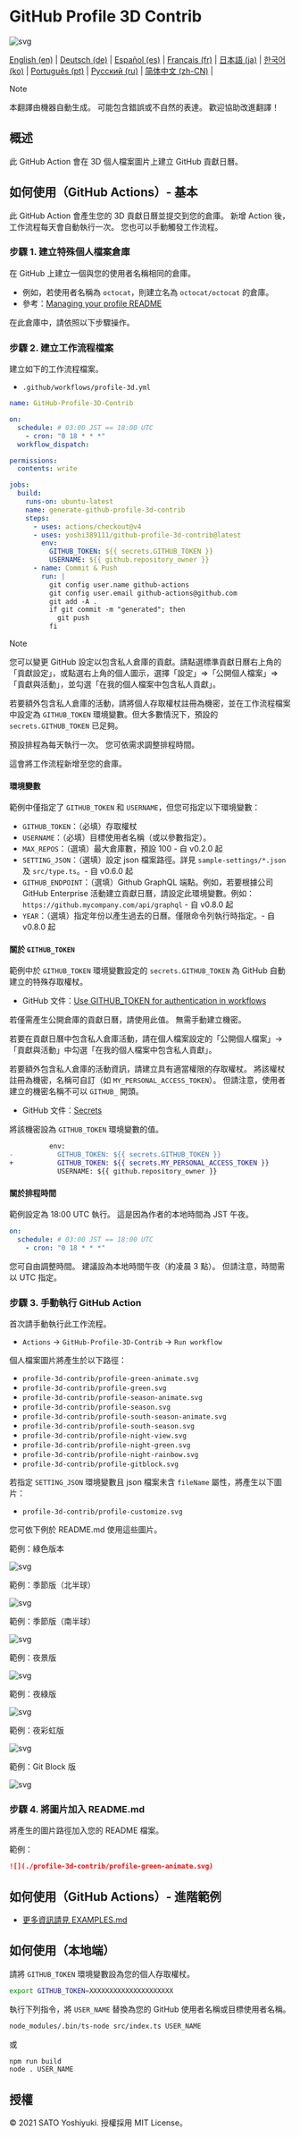 # GitHub Profile 3D Contrib

![svg](https://raw.githubusercontent.com/yoshi389111/github-profile-3d-contrib/main/docs/demo/profile-gitblock.svg)

<!-- 語言順序（不含英文） -->
[English (en)](../README.md) |
[Deutsch (de)](README.de.md) |
[Español (es)](README.es.md) |
[Français (fr)](README.fr.md) |
[日本語 (ja)](README.ja.md) |
[한국어 (ko)](README.ko.md) |
[Português (pt)](README.pt.md) |
[Русский (ru)](README.ru.md) |
[简体中文 (zh-CN)](README.zh-CN.md) |

> [!NOTE]
> 本翻譯由機器自動生成。
> 可能包含錯誤或不自然的表達。
> 歡迎協助改進翻譯！

## 概述

此 GitHub Action 會在 3D 個人檔案圖片上建立 GitHub 貢獻日曆。

## 如何使用（GitHub Actions）- 基本

此 GitHub Action 會產生您的 3D 貢獻日曆並提交到您的倉庫。
新增 Action 後，工作流程每天會自動執行一次。
您也可以手動觸發工作流程。

### 步驟 1. 建立特殊個人檔案倉庫

在 GitHub 上建立一個與您的使用者名稱相同的倉庫。

- 例如，若使用者名稱為 `octocat`，則建立名為 `octocat/octocat` 的倉庫。
- 參考：[Managing your profile README](https://docs.github.com/en/account-and-profile/how-tos/setting-up-and-managing-your-github-profile/customizing-your-profile/managing-your-profile-readme)

在此倉庫中，請依照以下步驟操作。

### 步驟 2. 建立工作流程檔案

建立如下的工作流程檔案。

- `.github/workflows/profile-3d.yml`

```yaml:.github/workflows/profile-3d.yml
name: GitHub-Profile-3D-Contrib

on:
  schedule: # 03:00 JST == 18:00 UTC
    - cron: "0 18 * * *"
  workflow_dispatch:

permissions:
  contents: write

jobs:
  build:
    runs-on: ubuntu-latest
    name: generate-github-profile-3d-contrib
    steps:
      - uses: actions/checkout@v4
      - uses: yoshi389111/github-profile-3d-contrib@latest
        env:
          GITHUB_TOKEN: ${{ secrets.GITHUB_TOKEN }}
          USERNAME: ${{ github.repository_owner }}
      - name: Commit & Push
        run: |
          git config user.name github-actions
          git config user.email github-actions@github.com
          git add -A .
          if git commit -m "generated"; then
            git push
          fi
```

> [!NOTE]
> 您可以變更 GitHub 設定以包含私人倉庫的貢獻。請點選標準貢獻日曆右上角的「貢獻設定」，或點選右上角的個人圖示，選擇「設定」⇒「公開個人檔案」⇒「貢獻與活動」，並勾選「在我的個人檔案中包含私人貢獻」。
>
> 若要額外包含私人倉庫的活動，請將個人存取權杖註冊為機密，並在工作流程檔案中設定為 `GITHUB_TOKEN` 環境變數。但大多數情況下，預設的 `secrets.GITHUB_TOKEN` 已足夠。

預設排程為每天執行一次。
您可依需求調整排程時間。

這會將工作流程新增至您的倉庫。

#### 環境變數

範例中僅指定了 `GITHUB_TOKEN` 和 `USERNAME`，但您可指定以下環境變數：

- `GITHUB_TOKEN`：（必填）存取權杖
- `USERNAME`：（必填）目標使用者名稱（或以參數指定）。
- `MAX_REPOS`：（選填）最大倉庫數，預設 100 - 自 v0.2.0 起
- `SETTING_JSON`：（選填）設定 json 檔案路徑。詳見 `sample-settings/*.json` 及 `src/type.ts`。- 自 v0.6.0 起
- `GITHUB_ENDPOINT`：（選填）Github GraphQL 端點。例如，若要根據公司 GitHub Enterprise 活動建立貢獻日曆，請設定此環境變數。例如：`https://github.mycompany.com/api/graphql` - 自 v0.8.0 起
- `YEAR`：（選填）指定年份以產生過去的日曆。僅限命令列執行時指定。- 自 v0.8.0 起

#### 關於 `GITHUB_TOKEN`

範例中於 `GITHUB_TOKEN` 環境變數設定的 `secrets.GITHUB_TOKEN` 為 GitHub 自動建立的特殊存取權杖。

- GitHub 文件：[Use GITHUB_TOKEN for authentication in workflows](https://docs.github.com/en/actions/tutorials/authenticate-with-github_token)

若僅需產生公開倉庫的貢獻日曆，請使用此值。
無需手動建立機密。

若要在貢獻日曆中包含私人倉庫活動，請在個人檔案設定的「公開個人檔案」→「貢獻與活動」中勾選「在我的個人檔案中包含私人貢獻」。

若要額外包含私人倉庫的活動資訊，請建立具有適當權限的存取權杖。
將該權杖註冊為機密，名稱可自訂（如 `MY_PERSONAL_ACCESS_TOKEN`）。
但請注意，使用者建立的機密名稱不可以 `GITHUB_` 開頭。

- GitHub 文件：[Secrets](https://docs.github.com/en/actions/concepts/security/secrets)

將該機密設為 `GITHUB_TOKEN` 環境變數的值。

```diff
          env:
-           GITHUB_TOKEN: ${{ secrets.GITHUB_TOKEN }}
+           GITHUB_TOKEN: ${{ secrets.MY_PERSONAL_ACCESS_TOKEN }}
            USERNAME: ${{ github.repository_owner }}
```

#### 關於排程時間

範例設定為 18:00 UTC 執行。
這是因為作者的本地時間為 JST 午夜。

```yaml
on:
  schedule: # 03:00 JST == 18:00 UTC
    - cron: "0 18 * * *"
```

您可自由調整時間。
建議設為本地時間午夜（約凌晨 3 點）。
但請注意，時間需以 UTC 指定。

### 步驟 3. 手動執行 GitHub Action

首次請手動執行此工作流程。

- `Actions` -> `GitHub-Profile-3D-Contrib` -> `Run workflow`

個人檔案圖片將產生於以下路徑：

- `profile-3d-contrib/profile-green-animate.svg`
- `profile-3d-contrib/profile-green.svg`
- `profile-3d-contrib/profile-season-animate.svg`
- `profile-3d-contrib/profile-season.svg`
- `profile-3d-contrib/profile-south-season-animate.svg`
- `profile-3d-contrib/profile-south-season.svg`
- `profile-3d-contrib/profile-night-view.svg`
- `profile-3d-contrib/profile-night-green.svg`
- `profile-3d-contrib/profile-night-rainbow.svg`
- `profile-3d-contrib/profile-gitblock.svg`

若指定 `SETTING_JSON` 環境變數且 json 檔案未含 `fileName` 屬性，將產生以下圖片：

- `profile-3d-contrib/profile-customize.svg`

您可依下例於 README.md 使用這些圖片。

範例：綠色版本

![svg](https://raw.githubusercontent.com/yoshi389111/github-profile-3d-contrib/main/docs/demo/profile-green-animate.svg)

範例：季節版（北半球）

![svg](https://raw.githubusercontent.com/yoshi389111/github-profile-3d-contrib/main/docs/demo/profile-season-animate.svg)

範例：季節版（南半球）

![svg](https://raw.githubusercontent.com/yoshi389111/github-profile-3d-contrib/main/docs/demo/profile-south-season-animate.svg)

範例：夜景版

![svg](https://raw.githubusercontent.com/yoshi389111/github-profile-3d-contrib/main/docs/demo/profile-night-view.svg)

範例：夜綠版

![svg](https://raw.githubusercontent.com/yoshi389111/github-profile-3d-contrib/main/docs/demo/profile-night-green.svg)

範例：夜彩虹版

![svg](https://raw.githubusercontent.com/yoshi389111/github-profile-3d-contrib/main/docs/demo/profile-night-rainbow.svg)

範例：Git Block 版

![svg](https://raw.githubusercontent.com/yoshi389111/github-profile-3d-contrib/main/docs/demo/profile-gitblock.svg)

### 步驟 4. 將圖片加入 README.md

將產生的圖片路徑加入您的 README 檔案。

範例：

```md
![](./profile-3d-contrib/profile-green-animate.svg)
```

## 如何使用（GitHub Actions）- 進階範例

- [更多資訊請見 EXAMPLES.md](./EXAMPLES.md)

## 如何使用（本地端）

請將 `GITHUB_TOKEN` 環境變數設為您的個人存取權杖。

```sh
export GITHUB_TOKEN=XXXXXXXXXXXXXXXXXXXXX
```

執行下列指令，將 `USER_NAME` 替換為您的 GitHub 使用者名稱或目標使用者名稱。

```sh
node_modules/.bin/ts-node src/index.ts USER_NAME
```

或

```sh
npm run build
node . USER_NAME
```

## 授權

&copy; 2021 SATO Yoshiyuki. 授權採用 MIT License。
